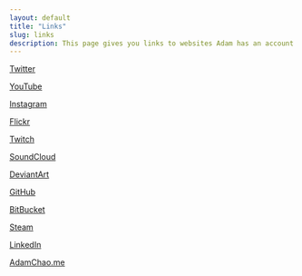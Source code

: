 ```yaml
---
layout: default
title: "Links"
slug: links
description: This page gives you links to websites Adam has an account on.
---
```


<link rel="stylesheet" href="https://cdnjs.cloudflare.com/ajax/libs/font-awesome/5.14.0/css/all.min.css"
    type="text/css">

<a class="button button-clear" href="https://twitter.com/thinkaliker" target="_blank"><i class="fab fa-twitter"></i> Twitter</a>

<a class="button button-clear" href="https://youtube.com/thinkaliker" target="_blank"><i class="fab fa-youtube"></i> YouTube</a>

<a class="button button-clear" href="https://instagram.com/thinkaliker" target="_blank"><i class="fab fa-instagram"></i> Instagram</a>

<a class="button button-clear" href="https://flickr.com/thinkaliker" target="_blank"><i class="fab fa-flickr"></i> Flickr</a>

<a class="button button-clear" href="https://twitch.tv/thinkaliker/" target="_blank"><i class="fab fa-twitch"></i> Twitch</a>

<a class="button button-clear" href="https://soundcloud.com/thinkaliker" target="_blank"><i class="fab fa-soundcloud"></i> SoundCloud</a>

<a class="button button-clear" href="https://thinkaliker.deviantart.com/" target="_blank"><i class="fab fa-deviantart"></i> DeviantArt</a>

<a class="button button-clear" href="https://github.com/thinkaliker" target="_blank"><i class="fab fa-github-alt"></i> GitHub</a>

<a class="button button-clear" href="https://bitbucket.org/thinkaliker" target="_blank"><i class="fab fa-bitbucket"></i> BitBucket</a>

<a class="button button-clear" href="https://steamcommunity.com/id/thinkaliker/"><i class="fab fa-steam"></i> Steam</a>

<a class="button button-clear" href="https://linkedin.com/in/adamchao1" target="_blank"><i class="fab fa-linkedin"></i> LinkedIn</a>

<a class="button button-clear" href="https://adamchao.me" target="_blank"><i class="fa fa-briefcase"></i> AdamChao.me</a>
